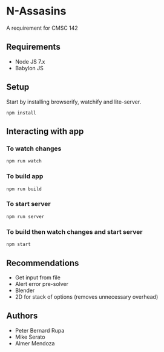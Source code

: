 # N-Assasins

A requirement for CMSC 142

## Requirements

- Node JS 7.x
- Babylon JS

## Setup

Start by installing browserify, watchify and lite-server.

```shell
npm install
```

## Interacting with app

### To watch changes

```shell
npm run watch
```

### To build app

```shell
npm run build
```

### To start server

```shell
npm run server
```

### To build then watch changes and start server

```shell
npm start
```

## Recommendations

- Get input from file
- Alert error pre-solver
- Blender
- 2D for stack of options (removes unnecessary overhead)

## Authors

- Peter Bernard Rupa
- Mike Serato
- Almer Mendoza
